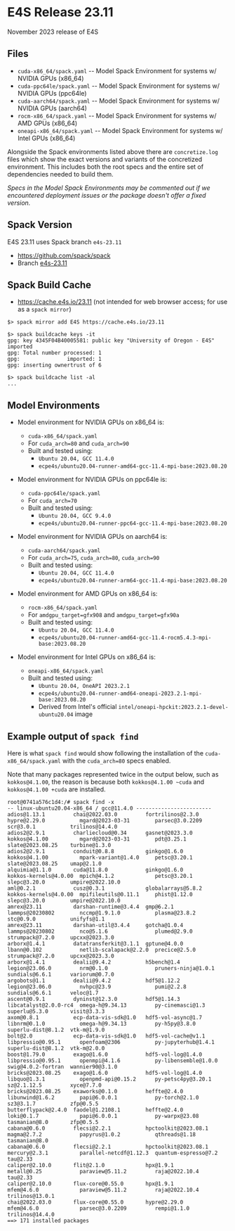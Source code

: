# E4S Release 23.11

November 2023 release of E4S

## Files

* `cuda-x86_64/spack.yaml` -- Model Spack Environment for systems w/ NVIDIA GPUs (x86_64)
* `cuda-ppc64le/spack.yaml` -- Model Spack Environment for systems w/ NVIDIA GPUs (ppc64le)
* `cuda-aarch64/spack.yaml` -- Model Spack Environment for systems w/ NVIDIA GPUs (aarch64)
* `rocm-x86_64/spack.yaml` -- Model Spack Environment for systems w/ AMD GPUs (x86_64)
* `oneapi-x86_64/spack.yaml` -- Model Spack Environment for systems w/ Intel GPUs (x86_64)

Alongside the Spack environments listed above there are `concretize.log` files which show the exact versions and variants of the concretized environment. This includes both the root specs and the entire set of dependencies needed to build them.

*Specs in the Model Spack Environments may be commented out if we encountered deployment issues or the package doesn't offer a fixed version.*


## Spack Version

E4S 23.11 uses Spack branch `e4s-23.11`
* https://github.com/spack/spack
* Branch [e4s-23.11](https://github.com/spack/spack/tree/e4s-23.11)


## Spack Build Cache

* https://cache.e4s.io/23.11 (not intended for web browser access; for use as a `spack mirror`)

```
$> spack mirror add E4S https://cache.e4s.io/23.11

$> spack buildcache keys -it
gpg: key 4345F04B40005581: public key "University of Oregon - E4S" imported
gpg: Total number processed: 1
gpg:               imported: 1
gpg: inserting ownertrust of 6

$> spack buildcache list -al
...
```

## Model Environments

* Model environment for NVIDIA GPUs on x86_64 is:
  * `cuda-x86_64/spack.yaml`
  * For `cuda_arch=80` and `cuda_arch=90`
  * Built and tested using:
    * `Ubuntu 20.04, GCC 11.4.0`
    * `ecpe4s/ubuntu20.04-runner-amd64-gcc-11.4-mpi-base:2023.08.20`

* Model environment for NVIDIA GPUs on ppc64le is:
  * `cuda-ppc64le/spack.yaml`
  * For `cuda_arch=70`
  * Built and tested using:
    * `Ubuntu 20.04, GCC 9.4.0`
    * `ecpe4s/ubuntu20.04-runner-ppc64-gcc-11.4-mpi-base:2023.08.20`

* Model environment for NVIDIA GPUs on aarch64 is:
  * `cuda-aarch64/spack.yaml`
  * For `cuda_arch=75`, `cuda_arch=80`, `cuda_arch=90`
  * Built and tested using:
    * `Ubuntu 20.04, GCC 11.4.0`
    * `ecpe4s/ubuntu20.04-runner-arm64-gcc-11.4-mpi-base:2023.08.20`

* Model environment for AMD GPUs on x86_64 is:
  * `rocm-x86_64/spack.yaml`
  * For `amdgpu_target=gfx908` and `amdgpu_target=gfx90a`
  * Built and tested using:
    * `Ubuntu 20.04, GCC 11.4.0`
    * `ecpe4s/ubuntu20.04-runner-amd64-gcc-11.4-rocm5.4.3-mpi-base:2023.08.20`

* Model environment for Intel GPUs on x86_64 is:
  * `oneapi-x86_64/spack.yaml`
  * Built and tested using:
    * `Ubuntu 20.04, OneAPI 2023.2.1`
    * `ecpe4s/ubuntu20.04-runner-amd64-oneapi-2023.2.1-mpi-base:2023.08.20`
    * Derived from Intel's official `intel/oneapi-hpckit:2023.2.1-devel-ubuntu20.04` image

## Example output of `spack find`

Here is what `spack find` would show following the installation of the `cuda-x86_64/spack.yaml` with the `cuda_arch=80` specs enabled.

Note that many packages represented twice in the output below, such as `kokkos@4.1.00`, the reason is because both `kokkos@4.1.00 ~cuda` and `kokkos@4.1.00 +cuda` are installed.

```
root@0741a576c1d4:/# spack find -x
-- linux-ubuntu20.04-x86_64 / gcc@11.4.0 ------------------------
adios@1.13.1         chai@2022.03.0         fortrilinos@2.3.0     hypre@2.29.0           mgard@2023-03-31        parsec@3.0.2209       scr@3.0.1           trilinos@14.4.0
adios2@2.9.1         charliecloud@0.34      gasnet@2023.3.0       kokkos@4.1.00          mgard@2023-03-31        pdt@3.25.1            slate@2023.08.25    turbine@1.3.0
adios2@2.9.1         conduit@0.8.8          ginkgo@1.6.0          kokkos@4.1.00          mpark-variant@1.4.0     petsc@3.20.1          slate@2023.08.25    umap@2.1.0
alquimia@1.1.0       cuda@11.8.0            ginkgo@1.6.0          kokkos-kernels@4.0.00  mpich@4.1.2             petsc@3.20.1          slepc@3.20.0        umpire@2022.10.0
aml@0.2.1            cusz@0.3.1             globalarrays@5.8.2    kokkos-kernels@4.0.00  mpifileutils@0.11.1     phist@1.12.0          slepc@3.20.0        umpire@2022.10.0
amrex@23.11          darshan-runtime@3.4.4  gmp@6.2.1             lammps@20230802        nccmp@1.9.1.0           plasma@23.8.2         stc@0.9.0           unifyfs@1.1
amrex@23.11          darshan-util@3.4.4     gotcha@1.0.4          lammps@20230802        nco@5.1.6               plumed@2.9.0          strumpack@7.2.0     upcxx@2023.3.0
arborx@1.4.1         datatransferkit@3.1.1  gptune@4.0.0          lbann@0.102            netlib-scalapack@2.2.0  precice@2.5.0         strumpack@7.2.0     upcxx@2023.3.0
arborx@1.4.1         dealii@9.4.2           h5bench@1.4           legion@23.06.0         nrm@0.1.0               pruners-ninja@1.0.1   sundials@6.6.1      variorum@0.7.0
argobots@1.1         dealii@9.4.2           hdf5@1.12.2           legion@23.06.0         nvhpc@23.9              pumi@2.2.8            sundials@6.6.1      veloc@1.7
ascent@0.9.1         dyninst@12.3.0         hdf5@1.14.3           libcatalyst@2.0.0-rc4  omega-h@9.34.13         py-cinemasci@1.3      superlu@5.3.0       visit@3.3.3
axom@0.8.1           ecp-data-vis-sdk@1.0   hdf5-vol-async@1.7    libnrm@0.1.0           omega-h@9.34.13         py-h5py@3.8.0         superlu-dist@8.1.2  vtk-m@1.9.0
bolt@2.0             ecp-data-vis-sdk@1.0   hdf5-vol-cache@v1.1   libpressio@0.95.1      openfoam@2306           py-jupyterhub@1.4.1   superlu-dist@8.1.2  vtk-m@2.0.0
boost@1.79.0         exago@1.6.0            hdf5-vol-log@1.4.0    libpressio@0.95.1      openmpi@4.1.6           py-libensemble@1.0.0  swig@4.0.2-fortran  wannier90@3.1.0
bricks@2023.08.25    exago@1.6.0            hdf5-vol-log@1.4.0    libquo@1.3.1           openpmd-api@0.15.2      py-petsc4py@3.20.1    sz@2.1.12.5         xyce@7.7.0
bricks@2023.08.25    exaworks@0.1.0         heffte@2.4.0          libunwind@1.6.2        papi@6.0.0.1            py-torch@2.1.0        sz3@3.1.7           zfp@0.5.5
butterflypack@2.4.0  faodel@1.2108.1        heffte@2.4.0          loki@0.1.7             papi@6.0.0.1            py-warpx@23.08        tasmanian@8.0       zfp@0.5.5
cabana@0.6.0         flecsi@2.2.1           hpctoolkit@2023.08.1  magma@2.7.2            papyrus@1.0.2           qthreads@1.18         tasmanian@8.0
cabana@0.6.0         flecsi@2.2.1           hpctoolkit@2023.08.1  mercury@2.3.1          parallel-netcdf@1.12.3  quantum-espresso@7.2  tau@2.33
caliper@2.10.0       flit@2.1.0             hpx@1.9.1             metall@0.25            paraview@5.11.2         raja@2022.10.4        tau@2.33
caliper@2.10.0       flux-core@0.55.0       hpx@1.9.1             mfem@4.6.0             paraview@5.11.2         raja@2022.10.4        trilinos@13.0.1
chai@2022.03.0       flux-core@0.55.0       hypre@2.29.0          mfem@4.6.0             parsec@3.0.2209         rempi@1.1.0           trilinos@14.4.0
==> 171 installed packages
```
